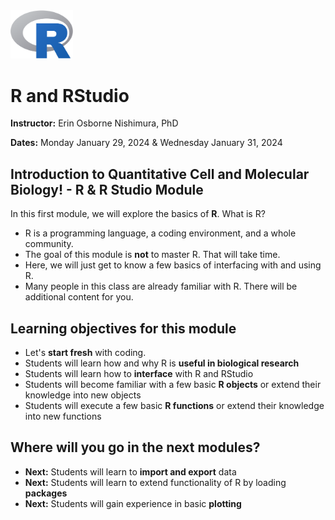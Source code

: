 

<img src="webContent/1200px-R_logo.svg.png" width="100" >

# R and RStudio

**Instructor:** Erin Osborne Nishimura, PhD

**Dates:** Monday January 29, 2024 & Wednesday January 31, 2024

## Introduction to Quantitative Cell and Molecular Biology! - R & R Studio Module

In this first module, we will explore the basics of **R**. What is R? 
  * R is a programming language, a coding environment, and a whole community. 
  * The goal of this module is __not__ to master R. That will take time. 
  * Here, we will just get to know a few basics of interfacing with and using R. 
  * Many people in this class are already familiar with R. There will be additional content for you. 


## Learning objectives for this module

  * Let's **start fresh** with coding.
  * Students will learn how and why R is **useful in biological research**
  * Students will learn how to **interface** with R and RStudio
  * Students will become familiar with a few basic **R objects** or extend their knowledge into new objects
  * Students will execute a few basic **R functions** or extend their knowledge into new functions
  
## Where will you go in the next modules?
  * **Next:** Students will learn to **import and export** data
  * **Next:** Students will learn to extend functionality of R by loading **packages**
  * **Next:** Students will gain experience in basic **plotting**
